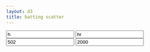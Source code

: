 ```yaml
---
layout: d3
title: batting scatter
---
```

<div id="my_dataviz"></div>

<form id="form">
    <input id="statX" value="h"/>
    <input id="statY" value="hr" />
    <input id="min_pa" value="502" />
    <input id="min_year" value="2000" />
</form>

<script type="module">
    import {scatter} from './scatter.js'
    let allData = [];
    function load() {
        return fetch('./all_lines.json')
        .then(function(d) { return d.json(); })
        .then(function(d) {
            allData = d;
            console.log('loaded:', allData.length);
        });
    }
    function update() {
        const statX = document.getElementById('statX').value;
        const statY = document.getElementById('statY').value;
        const minPa = document.getElementById('min_pa').value;
        const minYear = document.getElementById('min_year').value;
        let data = allData.filter(function(r) { return r.pa >= Number(minPa); })
        data = data.filter(function(r) { return r.year >= Number(minYear); })
        console.log('filtered:', data.length)
        return scatter(data, statX, statY);
    }

    load().then(update);
    Array.from(document.getElementsByTagName('input')).forEach(function(e) { e.onchange = update; });
</script>

